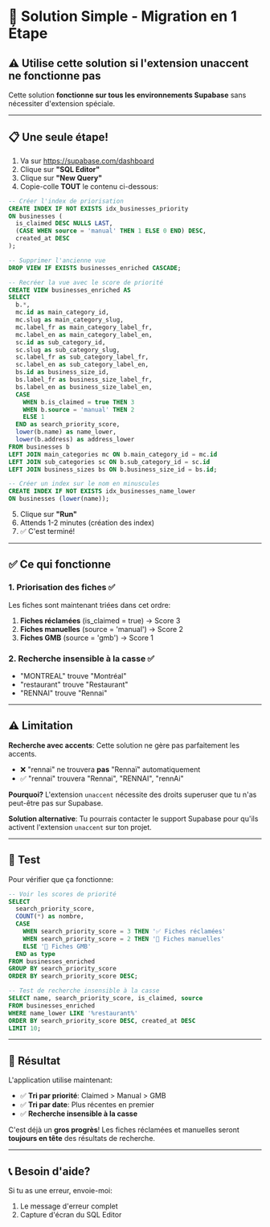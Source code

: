 # 🚀 Solution Simple - Migration en 1 Étape

## ⚠️ Utilise cette solution si l'extension unaccent ne fonctionne pas

Cette solution **fonctionne sur tous les environnements Supabase** sans nécessiter d'extension spéciale.

---

## 📋 Une seule étape!

1. Va sur https://supabase.com/dashboard
2. Clique sur **"SQL Editor"**
3. Clique sur **"New Query"**
4. Copie-colle **TOUT** le contenu ci-dessous:

```sql
-- Créer l'index de priorisation
CREATE INDEX IF NOT EXISTS idx_businesses_priority
ON businesses (
  is_claimed DESC NULLS LAST,
  (CASE WHEN source = 'manual' THEN 1 ELSE 0 END) DESC,
  created_at DESC
);

-- Supprimer l'ancienne vue
DROP VIEW IF EXISTS businesses_enriched CASCADE;

-- Recréer la vue avec le score de priorité
CREATE VIEW businesses_enriched AS
SELECT
  b.*,
  mc.id as main_category_id,
  mc.slug as main_category_slug,
  mc.label_fr as main_category_label_fr,
  mc.label_en as main_category_label_en,
  sc.id as sub_category_id,
  sc.slug as sub_category_slug,
  sc.label_fr as sub_category_label_fr,
  sc.label_en as sub_category_label_en,
  bs.id as business_size_id,
  bs.label_fr as business_size_label_fr,
  bs.label_en as business_size_label_en,
  CASE
    WHEN b.is_claimed = true THEN 3
    WHEN b.source = 'manual' THEN 2
    ELSE 1
  END as search_priority_score,
  lower(b.name) as name_lower,
  lower(b.address) as address_lower
FROM businesses b
LEFT JOIN main_categories mc ON b.main_category_id = mc.id
LEFT JOIN sub_categories sc ON b.sub_category_id = sc.id
LEFT JOIN business_sizes bs ON b.business_size_id = bs.id;

-- Créer un index sur le nom en minuscules
CREATE INDEX IF NOT EXISTS idx_businesses_name_lower
ON businesses (lower(name));
```

5. Clique sur **"Run"**
6. Attends 1-2 minutes (création des index)
7. ✅ C'est terminé!

---

## ✅ Ce qui fonctionne

### 1. Priorisation des fiches ✅
Les fiches sont maintenant triées dans cet ordre:
1. **Fiches réclamées** (is_claimed = true) → Score 3
2. **Fiches manuelles** (source = 'manual') → Score 2
3. **Fiches GMB** (source = 'gmb') → Score 1

### 2. Recherche insensible à la casse ✅
- "MONTREAL" trouve "Montréal"
- "restaurant" trouve "Restaurant"
- "RENNAI" trouve "Rennai"

---

## ⚠️ Limitation

**Recherche avec accents**: Cette solution ne gère pas parfaitement les accents.
- ❌ "rennai" ne trouvera **pas** "Rennaï" automatiquement
- ✅ "rennai" trouvera "Rennai", "RENNAI", "rennAi"

**Pourquoi?** L'extension `unaccent` nécessite des droits superuser que tu n'as peut-être pas sur Supabase.

**Solution alternative**: Tu pourrais contacter le support Supabase pour qu'ils activent l'extension `unaccent` sur ton projet.

---

## 🧪 Test

Pour vérifier que ça fonctionne:

```sql
-- Voir les scores de priorité
SELECT
  search_priority_score,
  COUNT(*) as nombre,
  CASE
    WHEN search_priority_score = 3 THEN '✅ Fiches réclamées'
    WHEN search_priority_score = 2 THEN '📝 Fiches manuelles'
    ELSE '📍 Fiches GMB'
  END as type
FROM businesses_enriched
GROUP BY search_priority_score
ORDER BY search_priority_score DESC;

-- Test de recherche insensible à la casse
SELECT name, search_priority_score, is_claimed, source
FROM businesses_enriched
WHERE name_lower LIKE '%restaurant%'
ORDER BY search_priority_score DESC, created_at DESC
LIMIT 10;
```

---

## 🎉 Résultat

L'application utilise maintenant:
- ✅ **Tri par priorité**: Claimed > Manual > GMB
- ✅ **Tri par date**: Plus récentes en premier
- ✅ **Recherche insensible à la casse**

C'est déjà un **gros progrès**! Les fiches réclamées et manuelles seront **toujours en tête** des résultats de recherche.

---

## 📞 Besoin d'aide?

Si tu as une erreur, envoie-moi:
1. Le message d'erreur complet
2. Capture d'écran du SQL Editor
